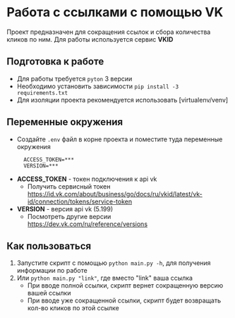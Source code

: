 # Работа с ссылками с помощью VK
Проект предназначен для сокращения ссылок и сбора количества кликов по ним.
Для работы используется сервис **VKID**

## Подготовка к работе
* Для работы требуется `pyton` 3 версии
* Необходимо установить зависимости `pip install -3 requirements.txt`
* Для изоляции проекта рекомендуется использовать [virtualenv/venv]

## Переменные окружения
* Создайте `.env` файл в корне проекта и поместите туда переменные окружения
  ```
    ACCESS_TOKEN=***
    VERSION=***
* **ACCESS_TOKEN** - токен подключения к api vk
  * Получить сервисный токен https://id.vk.com/about/business/go/docs/ru/vkid/latest/vk-id/connection/tokens/service-token
* **VERSION** - версия api vk (5.199)
  * Посмотреть другие версии https://dev.vk.com/ru/reference/versions

## Как пользоваться
1. Запустите скрипт с помощью `python main.py -h`, для получения информации по работе
2. Или `python main.py "link"`, где вместо "link" ваша ссылка
    * При вводе полной ссылки, скрипт вернет сокращенную версию вашей ссылки
    * При вводе уже сокращенной ссылки, скрипт будет возвращать кол-во кликов по этой ссылке